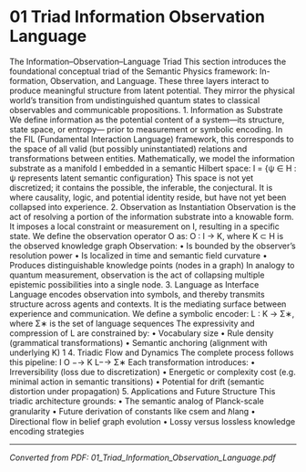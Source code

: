 # 01 Triad Information Observation Language

The Information–Observation–Language Triad This section introduces the foundational conceptual triad of the Semantic Physics framework: In- formation, Observation, and Language. These three layers interact to produce meaningful structure from latent potential. They mirror the physical world’s transition from undistinguished quantum states to classical observables and communicable propositions. 1. Information as Substrate We define information as the potential content of a system—its structure, state space, or entropy— prior to measurement or symbolic encoding. In the FIL (Fundamental Interaction Language) framework, this corresponds to the space of all valid (but possibly uninstantiated) relations and transformations between entities. Mathematically, we model the information substrate as a manifold I embedded in a semantic Hilbert space: I = {ψ ∈ H : ψ represents latent semantic configuration} This space is not yet discretized; it contains the possible, the inferable, the conjectural. It is where causality, logic, and potential identity reside, but have not yet been collapsed into experience. 2. Observation as Instantiation Observation is the act of resolving a portion of the information substrate into a knowable form. It imposes a local constraint or measurement on I, resulting in a specific state. We define the observation operator O as: O : I → K, where K ⊂ H is the observed knowledge graph Observation: • Is bounded by the observer’s resolution power • Is localized in time and semantic field curvature • Produces distinguishable knowledge points (nodes in a graph) In analogy to quantum measurement, observation is the act of collapsing multiple epistemic possibilities into a single node. 3. Language as Interface Language encodes observation into symbols, and thereby transmits structure across agents and contexts. It is the mediating surface between experience and communication. We define a symbolic encoder: L : K → Σ∗, where Σ∗ is the set of language sequences The expressivity and compression of L are constrained by: • Vocabulary size • Rule density (grammatical transformations) • Semantic anchoring (alignment with underlying K) 1 4. Triadic Flow and Dynamics The complete process follows this pipeline: I O −→ K L−→ Σ∗ Each transformation introduces: • Irreversibility (loss due to discretization) • Energetic or complexity cost (e.g. minimal action in semantic transitions) • Potential for drift (semantic distortion under propagation) 5. Applications and Future Structure This triadic architecture grounds: • The semantic analog of Planck-scale granularity • Future derivation of constants like csem and ℏlang • Directional flow in belief graph evolution • Lossy versus lossless knowledge encoding strategies

---
*Converted from PDF: 01_Triad_Information_Observation_Language.pdf*
